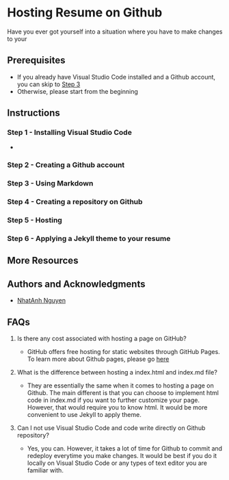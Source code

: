 # Hosting Resume on Github

Have you ever got yourself into a situation where you have to make changes to your 

## Prerequisites
- If you already have Visual Studio Code installed and a Github account, you can skip to [Step 3](#step-3---using-markdown)
- Otherwise, please start from the beginning 

## Instructions

### Step 1 - Installing Visual Studio Code
- 

### Step 2 - Creating a Github account

### Step 3 - Using Markdown

### Step 4 - Creating a repository on Github

### Step 5 - Hosting 

### Step 6 - Applying a Jekyll theme to your resume

## More Resources

[]()
[]()
[]()

## Authors and Acknowledgments

- [NhatAnh Nguyen](https://github.com/nateng98)

## FAQs

1. Is there any cost associated with hosting a page on GitHub?
    - GitHub offers free hosting for static websites through GitHub Pages. To learn more about Github pages, please go [here](https://docs.github.com/en/pages/getting-started-with-github-pages/about-github-pages)

2. What is the difference between hosting a index.html and index.md file?
    - They are essentially the same when it comes to hosting a page on Github. The main different is that you can choose to implement html code in index.md if you want to further customize your page. However, that would require you to know html. It would be more convenient to use Jekyll to apply theme.

3. Can I not use Visual Studio Code and code write directly on Github repository?
    - Yes, you can. However, it takes a lot of time for Github to commit and redeploy everytime you make changes. It would be best if you do it locally on Visual Studio Code or any types of text editor you are familiar with.